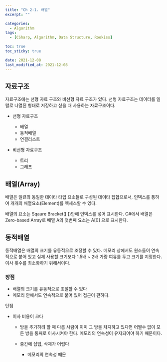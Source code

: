 ```yaml
---
title: "Ch 2-1. 배열"
excerpt: ""

categories:
  - Algorithm
tags:
  - [CSharp, Algorithm, Data Structure, Rookiss]

toc: true
toc_sticky: true

date: 2021-12-08
last_modified_at: 2021-12-08
---
```


## 자료구조

자료구조에는 선형 자료 구조와 비선형 자료 구조가 있다. 선형 자료구조는 데이터를 일렬로 나열된 형태로 저장하고 싶을 때 사용하는 자료구조이다.

- 선형 자료구조

  - 배열
  - 동적배열
  - 연결리스트

- 비선형 자료구조
  - 트리
  - 그래프

## 배열(Array)

배열은 일련의 동일한 데이타 타입 요소들로 구성된 데이타 집합으로서, 인덱스를 통하여 개개의 배열요소(Element)를 엑세스할 수 있다.

배열의 요소는 Sqaure Bracket([ ])안에 인덱스를 넣어 표시한다. C#에서 배열은 Zero-based Array로 배열 A의 첫번째 요소는 A[0] 으로 표시한다.

## 동적배열

동적배열은 배열의 크기를 유동적으로 조정할 수 있다. 메모리 상에서도 원소들이 연속적으로 붙어 있고 실제 사용할 크기보다 1.5배 ~ 2배 가량 여유를 두고 크기를 지정한다. 이사 횟수를 최소화하기 위해서이다.

### 장점

- 배열의 크기를 유동적으로 조절할 수 있다
- 메모리 안에서도 연속적으로 붙어 있어 접근이 편하다.

단점

- 이사 비용이 크다

  - 방을 추가하려 할 때 다름 사람이 이미 그 방을 차지하고 있다면 어쩔수 없이 모든 방을 통째로 이사시켜야 한다. 메모리의 연속성이 유지되어야 하기 때문이다.

  - 중간에 삽입, 삭제가 어렵다
    - 메모리의 연속성 때문
